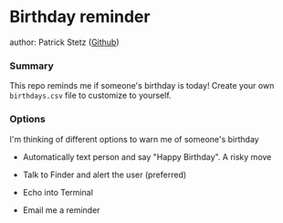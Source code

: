 # Birthday reminder

author: Patrick Stetz ([Github](https://github.com/pstetz))

### Summary

This repo reminds me if someone's birthday is today!  Create your own `birthdays.csv` file to customize to yourself.

### Options

I'm thinking of different options to warn me of someone's birthday

- Automatically text person and say "Happy Birthday".  A risky move

- Talk to Finder and alert the user (preferred)

- Echo into Terminal

- Email me a reminder
